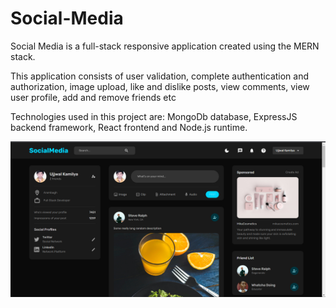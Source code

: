 # Social-Media
Social Media is a full-stack responsive application created using the MERN stack.

This application consists of user validation, complete authentication and authorization, image upload, like and dislike posts, view comments, view user profile, add and remove friends etc

Technologies used in this project are:
MongoDb database, ExpressJS backend framework, React frontend and Node.js runtime.

![Alt text](./client/public/Screenshot%20(322).png)